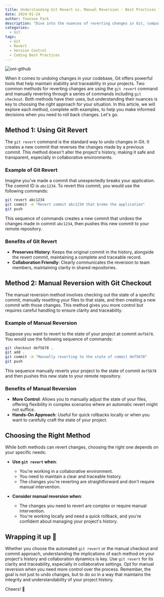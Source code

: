 ```yaml
---
title: Understanding Git Revert vs. Manual Reversion - Best Practices for Code Rollbacks
date: 2024-01-24
author: Yoonsoo Park
description: "Dive into the nuances of reverting changes in Git, comparing the automated 'git revert' with the manual checkout and commit approach. Learn the best practices for maintaining a clean, understandable project history."
categories:
  - Git
tags:
  - Git
  - Revert
  - Version Control
  - Coding Best Practices
---
```


![oni-github](images/oni-github.webp)

When it comes to undoing changes in your codebase, Git offers powerful tools that help maintain stability and traceability in your projects. Two common methods for reverting changes are using the `git revert` command and manually reverting through a series of commands including `git checkout`. Both methods have their uses, but understanding their nuances is key to choosing the right approach for your situation. In this article, we will explore each method, complete with examples, to help you make informed decisions when you need to roll back changes. Let's go.

## Method 1: Using Git Revert

The `git revert` command is the standard way to undo changes in Git. It creates a new commit that reverses the changes made by a previous commit. This method doesn't alter the project's history, making it safe and transparent, especially in collaborative environments.

### Example of Git Revert

Imagine you've made a commit that unexpectedly breaks your application. The commit ID is `abc1234`. To revert this commit, you would use the following commands:

```bash
git revert abc1234
git commit -m "Revert commit abc1234 that broke the application"
git push
```

This sequence of commands creates a new commit that undoes the changes made in commit `abc1234`, then pushes this new commit to your remote repository.

### Benefits of Git Revert

- **Preserves History**: Keeps the original commit in the history, alongside the revert commit, maintaining a complete and traceable record.
- **Collaboration Friendly**: Clearly communicates the reversion to team members, maintaining clarity in shared repositories.

## Method 2: Manual Reversion with Git Checkout

The manual reversion method involves checking out the state of a specific commit, manually resetting your files to that state, and then creating a new commit with those changes. This method gives you more control but requires careful handling to ensure clarity and traceability.

### Example of Manual Reversion

Suppose you want to revert to the state of your project at commit `def5678`. You would use the following sequence of commands:

```bash
git checkout def5678 .
git add .
git commit -m "Manually reverting to the state of commit def5678"
git push
```

This sequence manually reverts your project to the state of commit `def5678` and then pushes this new state to your remote repository.

### Benefits of Manual Reversion

- **More Control**: Allows you to manually adjust the state of your files, offering flexibility in complex scenarios where an automatic revert might not suffice.
- **Hands-On Approach**: Useful for quick rollbacks locally or when you want to carefully craft the state of your project.

## Choosing the Right Method

While both methods can revert changes, choosing the right one depends on your specific needs:

- **Use `git revert` when**:

  - You're working in a collaborative environment.
  - You need to maintain a clear and traceable history.
  - The changes you're reverting are straightforward and don't require manual intervention.

- **Consider manual reversion when**:
  - The changes you need to revert are complex or require manual intervention.
  - You're working locally and need a quick rollback, and you're confident about managing your project's history.

## Wrapping it up 👏

Whether you choose the automated `git revert` or the manual checkout and commit approach, understanding the implications of each method on your project's history and collaboration dynamics is key. Use `git revert` for its clarity and traceability, especially in collaborative settings. Opt for manual reversion when you need more control over the process. Remember, the goal is not just to undo changes, but to do so in a way that maintains the integrity and understandability of your project history.

Cheers! 🍺
